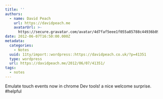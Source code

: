 ```yaml
---
title: ''
authors:
  - name: David Peach
    url: https://davidpeach.me
    avatarUrl: >-
      https://secure.gravatar.com/avatar/4d7faf5eee1f055a85788c44936b8995eaab6dfb004e7854ec747ccb272e91ee?s=96&d=mm&r=g
date: 2012-06-07T16:50:00.000Z
metadata:
  categories:
    - Notes
  uuid: 11ty/import::wordpress::https://davidpeach.co.uk/?p=41351
  type: wordpress
  url: https://davidpeach.me/2012/06/07/41351/
tags:
  - notes
---
```

Emulate touch events now in chrome Dev tools! a nice welcome surprise. #helpful